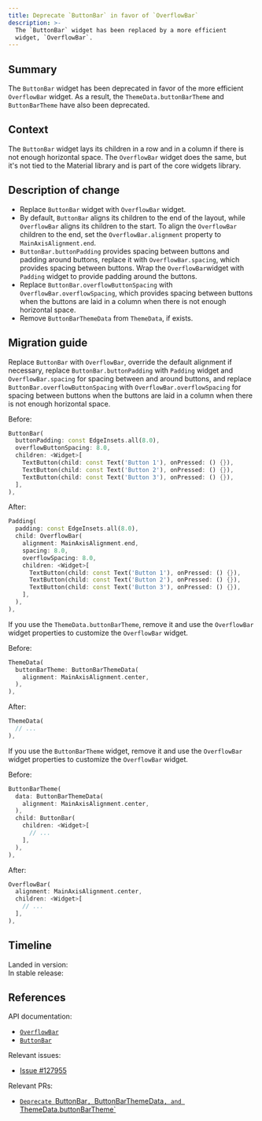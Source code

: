 ```yaml
---
title: Deprecate `ButtonBar` in favor of `OverflowBar`
description: >-
  The `ButtonBar` widget has been replaced by a more efficient
  widget, `OverflowBar`.
---
```


## Summary

The `ButtonBar` widget has been deprecated in favor of the more efficient
`OverflowBar` widget. As a result, the `ThemeData.buttonBarTheme` and
`ButtonBarTheme` have also been deprecated.

## Context

The `ButtonBar` widget lays its children in a row and in a column if there is
not enough horizontal space. The `OverflowBar` widget does the same, but it's
not tied to the Material library and is part of the core widgets library.

## Description of change

- Replace `ButtonBar` widget with `OverflowBar` widget.
- By default, `ButtonBar` aligns its children to the end of the layout, while
  `OverflowBar` aligns its children to the start. To align the `OverflowBar`
  children to the end, set the `OverflowBar.alignment` property to
  `MainAxisAlignment.end`.
- `ButtonBar.buttonPadding` provides spacing between buttons and padding around
  buttons, replace it with `OverflowBar.spacing`, which provides spacing
  between buttons. Wrap the `OverflowBar`widget with `Padding` widget to
  provide padding around the buttons.
- Replace `ButtonBar.overflowButtonSpacing` with `OverflowBar.overflowSpacing`,
  which provides spacing between buttons when the buttons are laid in a column
  when there is not enough horizontal space.
- Remove `ButtonBarThemeData` from `ThemeData`, if exists.

## Migration guide

Replace `ButtonBar` with `OverflowBar`, override the default alignment if
necessary, replace `ButtonBar.buttonPadding` with `Padding` widget and
`OverflowBar.spacing` for spacing between and around buttons, and replace
`ButtonBar.overflowButtonSpacing` with `OverflowBar.overflowSpacing` for
spacing between buttons when the buttons are laid in a column when there is not
enough horizontal space.

Before:

```dart
ButtonBar(
  buttonPadding: const EdgeInsets.all(8.0),
  overflowButtonSpacing: 8.0,
  children: <Widget>[
    TextButton(child: const Text('Button 1'), onPressed: () {}),
    TextButton(child: const Text('Button 2'), onPressed: () {}),
    TextButton(child: const Text('Button 3'), onPressed: () {}),
  ],
),
```

After:

```dart
Padding(
  padding: const EdgeInsets.all(8.0),
  child: OverflowBar(
    alignment: MainAxisAlignment.end,
    spacing: 8.0,
    overflowSpacing: 8.0,
    children: <Widget>[
      TextButton(child: const Text('Button 1'), onPressed: () {}),
      TextButton(child: const Text('Button 2'), onPressed: () {}),
      TextButton(child: const Text('Button 3'), onPressed: () {}),
    ],
  ),
),
```

If you use the `ThemeData.buttonBarTheme`, remove it and use the `OverflowBar`
widget properties to customize the `OverflowBar` widget.

Before:

```dart
ThemeData(
  buttonBarTheme: ButtonBarThemeData(
    alignment: MainAxisAlignment.center,
  ),
),
```

After:

```dart
ThemeData(
  // ...
),
```

If you use the `ButtonBarTheme` widget, remove it and use the `OverflowBar`
widget properties to customize the `OverflowBar` widget.

Before:

```dart
ButtonBarTheme(
  data: ButtonBarThemeData(
    alignment: MainAxisAlignment.center,
  ),
  child: ButtonBar(
    children: <Widget>[
      // ...
    ],
  ),
),
```

After:

```dart
OverflowBar(
  alignment: MainAxisAlignment.center,
  children: <Widget>[
    // ...
  ],
),
```

## Timeline

Landed in version: <br>
In stable release:

## References

API documentation:

- [`OverflowBar`][]
- [`ButtonBar`][]

Relevant issues:

- [Issue #127955][]

Relevant PRs:

- [`Deprecate `ButtonBar`, `ButtonBarThemeData`, and `ThemeData.buttonBarTheme`][]

[`OverflowBar`]: {{site.api}}/flutter/widgets/OverflowBar-class.html
[`ButtonBar`]: {{site.api}}/flutter/material/ButtonBar-class.html
[Issue #127955]: {{site.repo.flutter}}/issues/127955
[`Deprecate `ButtonBar`, `ButtonBarThemeData`, and `ThemeData.buttonBarTheme`]: {{site.repo.flutter}}/pull/145523

